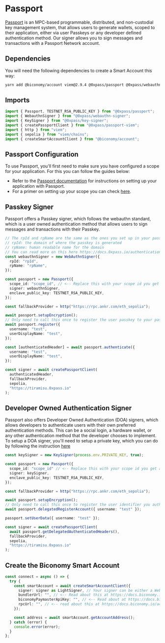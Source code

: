 # Passport

[Passport](https://docs.0xpass.io) is an MPC-based programmable, distributed, and non-custodial key management system, that allows users to generate wallets, scoped to their application, either via user Passkeys or any developer defined authentication method. Our signer allows you to sign messages and transactions with a Passport Network account.

## Dependencies

You will need the following dependencies to create a Smart Account this way:

```bash
yarn add @biconomy/account viem@2.9.4 @0xpass/passport @0xpass/webauthn-signer @0xpass/passport-viem @0xpass/key-signer
```

## Imports

```typescript
import { Passport, TESTNET_RSA_PUBLIC_KEY } from "@0xpass/passport";
import { WebauthnSigner } from "@0xpass/webauthn-signer";
import { KeySigner } from "@0xpass/key-signer";
import { createPassportClient } from "@0xpass/passport-viem";
import { http } from "viem";
import { sepolia } from "viem/chains";
import { createSmartAccountClient } from "@biconomy/account";
```

## Passport Configuration

To use Passport, you'll first need to make sure you have configured a scope for your application. For this you can follow the guides below:

- Refer to the [Passport documentation](https://docs.0xpass.io/) for instructions on setting up your application with Passport.
- For a primer on setting up your scope you can check [here](https://docs.0xpass.io/authentication/configuring-your-scope).

## Passkey Signer

Passport offers a Passkey signer, which follows the webauthn standard, which is a user owned authentication method that allows users to sign messages and transactions with their Passkey.

```typescript
// The rpId and rpName are the same as the ones you set up in your passport application scope. They follow the webauthn standard, of the following values
// rpId: the domain of where the passkey is generated
// rpName: human readable name for the domain
// You can read more on this here https://docs.0xpass.io/authentication/configuring-your-scope#scope-configuration
const webauthnSigner = new WebAuthnSigner({
  rpId: "rpId",
  rpName: "rpName",
});

const passport = new Passport({
  scope_id: "scope_id", // <-- Replace this with your scope id you get after configuring your scope by following the Passport documentation
  signer: webauthnSigner,
  enclave_public_key: TESTNET_RSA_PUBLIC_KEY,
});

const fallbackProvider = http("https://rpc.ankr.com/eth_sepolia");

await passport.setupEncryption();
// Only need to call this once to register the user passkey to your passport application scope
await passport.register({
  username: "test",
  userDisplayName: "test",
});

const [authenticatedHeader] = await passport.authenticate({
  username: "test",
  userDisplayName: "test",
});

const signer = await createPassportClient(
  authenticatedHeader,
  fallbackProvider,
  sepolia,
  "https://tiramisu.0xpass.io"
);
```

## Developer Owned Authentication Signer

Passport also offers Developer Owned Authentication (DOA) signers, which allows developers to authenticate users with their own preferred authentication methods. This can be a social login, a hardware wallet, or any other authentication method that the developer chooses to implement. To setup a DOA signer, you'll need to setup a private key, which you can do by following the instruction [here](https://docs.0xpass.io/appendix/generating-doa-keys)

```typescript
const keySigner = new KeySigner(process.env.PRIVATE_KEY, true);

const passport = new Passport({
  scope_id: "scope_id" // <-- Replace this with your scope id you get after configuring your scope by following the Passport documentation,
  signer: keySigner,
  enclave_public_key: TESTNET_RSA_PUBLIC_KEY,
});

const fallbackProvider = http("https://rpc.ankr.com/eth_sepolia");

await passport.setupEncryption();
// Only need to call this once to register the user identifier you authenticate with to your passport application scope
await passport.delegatedRegisterAccount({ username: "test" });

passport.setUserData({ username: "test" });

const signer = await createPassportClient(
  await passport.getDelegatedAuthenticatedHeaders(),
  fallbackProvider,
  sepolia,
  "https://tiramisu.0xpass.io"
);
```

## Create the Biconomy Smart Account

```typescript
const connect = async () => {
  try {
    const smartAccount = await createSmartAccountClient({
      signer: signer as LightSigner, // Your signer can be either a WebAuthnSigner or a KeySigner
      bundlerUrl: "", // <-- Read about this at https://docs.biconomy.io/dashboard#bundler-url
      biconomyPaymasterApiKey: "", // <-- Read about at https://docs.biconomy.io/dashboard/paymaster
      rpcUrl: "", // <-- read about this at https://docs.biconomy.io/account/methods#createsmartaccountclient
    });

    const address = await smartAccount.getAccountAddress();
  } catch (error) {
    console.error(error);
  }
};
```
